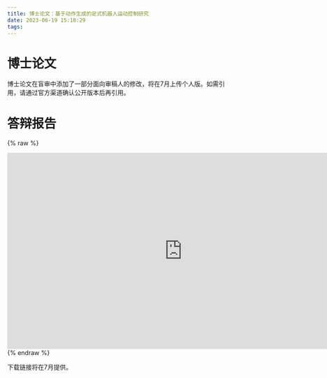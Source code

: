 ```yaml
---
title: 博士论文：基于动作生成的足式机器人运动控制研究
date: 2023-06-19 15:18:29
tags:
---
```


# 博士论文

博士论文在盲审中添加了一部分面向审稿人的修改，将在7月上传个人版。如需引用，请通过官方渠道确认公开版本后再引用。

# 答辩报告

{% raw %}
<iframe src="https://onedrive.live.com/embed?resid=CC8A8CA04F54FC82%2149639&amp;authkey=%21AI-c--sDoJECOKI&amp;em=2&amp;wdAr=1.7777777777777777" width="800px" height="450px" frameborder="0">这是嵌入 <a target="_blank" href="https://office.com">Microsoft Office</a> 演示文稿，由 <a target="_blank" href="https://office.com/webapps">Office</a> 提供支持。</iframe>
{% endraw %}

下载链接将在7月提供。